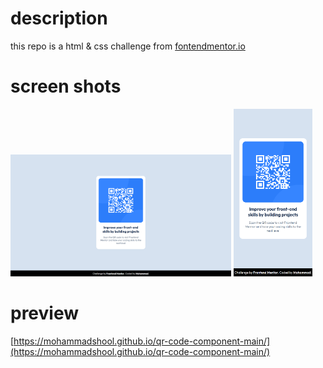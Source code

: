 # description
this repo is a html & css challenge from [fontendmentor.io](http://frontendmentor.io/)

# screen shots
<span>
<img src="./screenshots/desktop.png" width="70%" />
</span>
  <span>
<img src="./screenshots/mobile.png" width="25%" />
</span>

# preview
[https://mohammadshool.github.io/qr-code-component-main/](https://mohammadshool.github.io/qr-code-component-main/)
